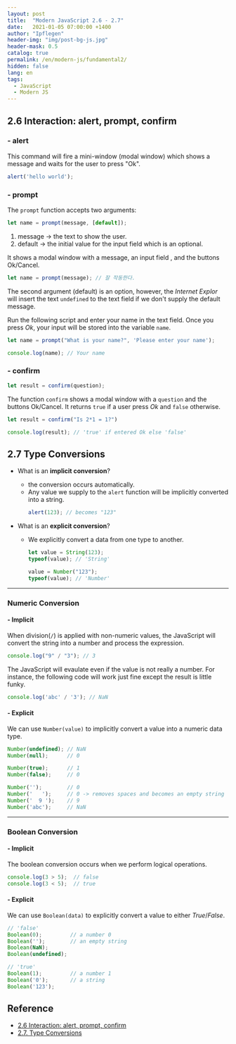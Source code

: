 ```yaml
---
layout: post
title:  "Modern JavaScript 2.6 - 2.7"
date:   2021-01-05 07:00:00 +1400
author: "Ipflegen"
header-img: "img/post-bg-js.jpg"
header-mask: 0.5
catalog: true
permalink: /en/modern-js/fundamental2/
hidden: false
lang: en
tags:
  - JavaScript
  - Modern JS 
---
```


## 2.6 Interaction: alert, prompt, confirm

### - alert

This command will fire a mini-window (modal window) which shows a message and waits for the user to press "Ok".
```js
alert('hello world');
```

### - prompt

The `prompt` function accepts two arguments:
```js
let name = prompt(message, [default]);
```
1. message → the text to show the user.
2. default → the initial value for the input field which is an optional.

It shows a modal window with a message, an input field , and the buttons Ok/Cancel.

```js
let name = prompt(message); // 잘 작동한다.
```

The second argument (default) is an option, however, the *Internet Explor* will insert the text `undefined`
 to the text field if we don't supply the default message.

Run the following script and enter your name in the text field.
Once you press *Ok*, your input will be stored into the variable `name`.

```js
let name = prompt("What is your name?", 'Please enter your name');

console.log(name); // Your name
```

### - confirm

```js
let result = confirm(question);
```

The function `confirm` shows a modal window with a `question` and the buttons Ok/Cancel.
It returns `true` if a user press *Ok* and `false` otherwise.

```js
let result = confirm("Is 2*1 = 1?")

console.log(result); // 'true' if entered Ok else 'false'
```

## 2.7 Type Conversions

- What is an **implicit conversion**?
  + the conversion occurs automatically.
  + Any value we supply to the `alert` function will be implicitly converted into a string.
    ```js
    alert(123); // becomes "123"
    ```

- What is an **explicit conversion**?
  + We explicitly convert a data from one type to another.
    ```js
    let value = String(123);
    typeof(value); // 'String'

    value = Number("123");
    typeof(value); // 'Number'
    ```

---

### Numeric Conversion

#### - Implicit

When division(`/`) is applied with non-numeric values, the JavaScript will convert the string into a number 
and process the expression.

```js
console.log("9" / "3"); // 3
```

The JavaScript will evaulate even if the value is not really a number. For instance, the following code will work just fine except the result is little funky.
```js
console.log('abc' / '3'); // NaN
```

#### - Explicit

We can use `Number(value)` to implicitly convert a value into a numeric data type.

```js
Number(undefined); // NaN
Number(null);      // 0

Number(true);      // 1
Number(false);     // 0

Number('');        // 0
Number('   ');     // 0 -> removes spaces and becomes an empty string
Number('  9 ');    // 9
Number('abc');     // NaN
```

---

### Boolean Conversion

#### - Implicit

The boolean conversion occurs when we perform logical operations.

```js
console.log(3 > 5);  // false
console.log(3 < 5);  // true
```

#### - Explicit

We can use `Boolean(data)` to explicitly convert a value to either *True*/*False*.

```js
// 'false'
Boolean(0);         // a number 0
Boolean('');        // an empty string
Boolean(NaN);
Boolean(undefined); 

// 'true'
Boolean(1);         // a number 1   
Boolean('0');       // a string
Boolean('123');
```

## Reference
- [2.6 Interaction: alert, prompt, confirm](https://javascript.info/alert-prompt-confirm)
- [2.7. Type Conversions](https://javascript.info/type-conversions)